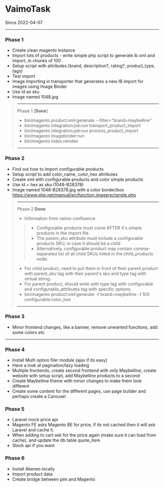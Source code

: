 # VaimoTask
Since 2022-04-07

---
### Phase 1
- Create clean magento instance
- Import lots of products - write simple php script to generate ib xml and import, in chunks of 100
- Setup script with attributes (brand, description?, rating?, product_type, tags)
- Test import
- Image importing in transporter that generates a new IB import for images using Image Binder
- Use id as sku
- Image named 1048.jpg

> 
> ---
> Phase 1 [**Done**]
> - bin/magento product:xml:generate --filter="brand=maybelline"
> - bin/magento integration:job:run transport_product_import
> - bin/magento integration:job:run process_product_import
> - bin/magento imagebinder:run
> - bin/magento index:reindex
> ---

### Phase 2
- Find out how to import configurable products
- Setup script to add color_name, color_hex attributes
- Create xml with configurable products and color simple products
- Use id + hex as sku (1048-B28378)
- Image named 1048-B28378.jpg with a color border/box https://www.php.net/manual/en/function.imagerectangle.php

>
> ---
> Phase 2 **Done**
> - Information from vaimo confluence
> > - Configurable products must come AFTER it's simple products in the import file
> > - The parent_sku attribute must include a configurable products SKU, in case it should be a child
> > - Alternatively, configurable product may contain comma-separated list of all child SKUs listed in the child_products node.
> - For child product, need to put them in front of their parent product with parent_sku tag with their parent's sku and type tag with virtual string.
> - For parent product, should write with type tag with configurable and configurable_attributes tag with specific options. 
> - bin/magento product:xml:generate -f brand=maybelline -t 100 configurable:color_hex
> ---


### Phase 3
- Minor frontend changes, like a banner, remove unwanted functions, add some colors etc

---

### Phase 4
- Install Multi option filer module (ajax if its easy)
- Have a look at pagination/lazy loading
- Multiple frontends, create second frontend with only Maybelline, create website with setup script, add Maybelline products to a second 
- Create Maybelline theme with minor changes to make them look different
- Create some content for the different pages, use page builder and perhaps create a Carousel

### Phase 5
- Laravel mock price api
- Magento FE asks Magento BE for price, if its not cached then it will ask Laravel and cache it.
- When adding to cart ask for the price again (make sure it can load from cache), and update the db table quote_item
- Stock api if you want

### Phase 6
- Install Akeneo locally
- Import product data
- Create bridge between pim and Magento
